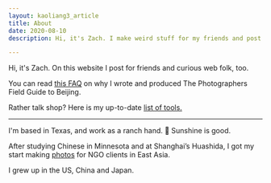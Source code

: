 ```yaml
---
layout: kaoliang3_article
title: About 
date: 2020-08-10
description: Hi, it's Zach. I make weird stuff for my friends and post it on the web.

---
```



<span class="lede">Hi, it's Zach. On this website I post for friends and curious web folk, too.</span>

You can read [this FAQ] on why I wrote and produced The Photographers Field Guide to Beijing.

Rather talk shop? Here is my up-to-date [list of tools.]


---


I'm based in Texas, and work as a ranch hand. 🍃 Sunshine is good.

After studying Chinese in Minnesota and at Shanghai’s Huashida, I got my start making [photos] for NGO clients in East Asia.

I grew up in the US, China and Japan.



[Laughing Lost in Briars.]: https://www.zachmccabe.com/briars

[this FAQ]: https://www.zachmccabe.com/beijing/faq#why-is-this-book-free

[list of tools.]: https://www.zachmccabe.com/tools

[photos]: https://www.zachmccabe.com/postcard
